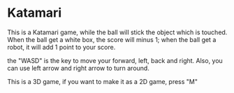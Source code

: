 # Katamari
This is a Katamari game, while the ball will stick the object which is touched. When the ball get a white box, the score will minus 1; when the ball get a robot, it will add 1 point to your score.

the "WASD" is the key to move your forward, left, back and right. Also, you can use left arrow and right arrow to turn around.

This is a 3D game, if you want to make it as a 2D game, press "M"
